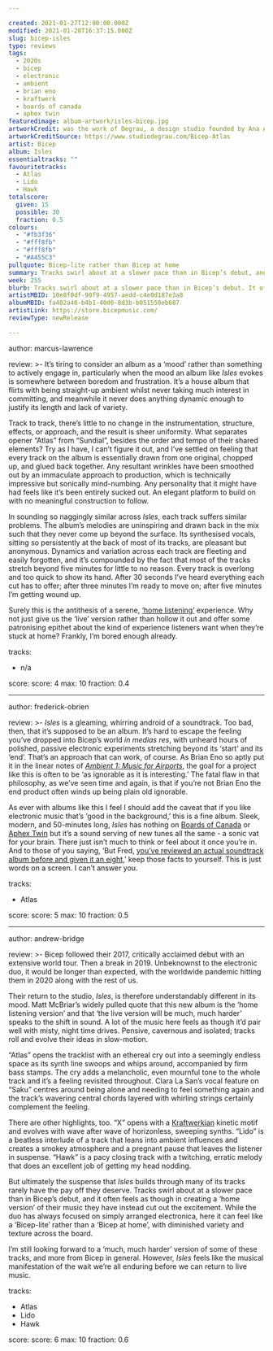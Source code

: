 ```yaml
---

created: 2021-01-27T12:00:00.000Z
modified: 2021-01-28T16:37:15.000Z
slug: bicep-isles
type: reviews
tags:
  - 2020s
  - bicep
  - electronic
  - ambient
  - brian eno
  - kraftwerk
  - boards of canada
  - aphex twin
featuredimage: album-artwork/isles-bicep.jpg
artworkCredit: was the work of Degrau, a design studio founded by Ana Areias, João Castro, Raquel Rei, and Tiago Campeã. Degrau provided a collection of visuals for the release, including singles artwork and live performance interactive pieces.
artworkCreditSource: https://www.studiodegrau.com/Bicep-Atlas
artist: Bicep
album: Isles
essentialtracks: ""
favouritetracks:
  - Atlas
  - Lido
  - Hawk
totalscore:
  given: 15
  possible: 30
  fraction: 0.5
colours:
  - "#fb3f36"
  - "#fff8fb"
  - "#fff8fb"
  - "#A455C3"
pullquote: Bicep-lite rather than Bicep at home
summary: Tracks swirl about at a slower pace than in Bicep’s debut, and it often feels as though in creating a ‘home version’ of their music they have instead cut out the excitement.
week: 255
blurb: Tracks swirl about at a slower pace than in Bicep’s debut. It often feels as though in creating a ‘home version’ they have instead cut out the excitement.
artistMBID: 10e8f0df-90f9-4957-aedd-c4e0d187e3a8
albumMBID: fa402a46-b4b1-40d6-8d3b-b051550eb687
artistLink: https://store.bicepmusic.com/
reviewType: newRelease

---
```


author: marcus-lawrence

review: >-
  It’s tiring to consider an album as a ‘mood’ rather than something to actively engage in, particularly when the mood an album like _Isles_ evokes is somewhere between boredom and frustration. It’s a house album that flirts with being straight-up ambient whilst never taking much interest in committing, and meanwhile it never does anything dynamic enough to justify its length and lack of variety.

  Track to track, there’s little to no change in the instrumentation, structure, effects, or approach, and the result is sheer uniformity. What separates opener “Atlas” from “Sundial”, besides the order and tempo of their shared elements? Try as I have, I can’t figure it out, and I’ve settled on feeling that every track on the album is essentially drawn from one original, chopped up, and glued back together. Any resultant wrinkles have been smoothed out by an immaculate approach to production, which is technically impressive but sonically mind-numbing. Any personality that it might have had feels like it’s been entirely sucked out. An elegant platform to build on with no meaningful construction to follow.

  In sounding so naggingly similar across _Isles_, each track suffers similar problems. The album’s melodies are uninspiring and drawn back in the mix such that they never come up beyond the surface. Its synthesised vocals, sitting so persistently at the back of most of its tracks, are pleasant but anonymous. Dynamics and variation across each track are fleeting and easily forgotten, and it’s compounded by the fact that most of the tracks stretch beyond five minutes for little to no reason. Every track is overlong and too quick to show its hand. After 30 seconds I’ve heard everything each cut has to offer; after three minutes I’m ready to move on; after five minutes I’m getting wound up.
  
  Surely this is the antithesis of a serene, [‘home listening’](https://thevinylfactory.com/news/bicep-new-album-isles-vinyl/) experience. Why not just give us the ‘live’ version rather than hollow it out and offer some patronising epithet about the kind of experience listeners want when they’re stuck at home? Frankly, I’m bored enough already.

tracks:
  - n/a

score:
  score: 4
  max: 10
  fraction: 0.4

---

author: frederick-obrien

review: >-
  _Isles_ is a gleaming, whirring android of a soundtrack. Too bad, then, that it’s supposed to be an album. It’s hard to escape the feeling you’ve dropped into Bicep’s world _in medias res_, with unheard hours of polished, passive electronic experiments stretching beyond its ‘start’ and its ‘end’. That’s an approach that can work, of course. As Brian Eno so aptly put it in the linear notes of _[Ambient 1: Music for Airports](/reviews/brian-eno-ambient-1-music-for-airports/)_, the goal for a project like this is often to be ‘as ignorable as it is interesting.’ The fatal flaw in that philosophy, as we’ve seen time and again, is that if you’re not Brian Eno the end product often winds up being plain old ignorable.

  As ever with albums like this I feel I should add the caveat that if you like electronic music that’s ‘good in the background,’ this is a fine album. Sleek, modern, and 50-minutes long, _Isles_ has nothing on [Boards of Canada](/reviews/boards-of-canada-music-has-the-right-to-children/) or [Aphex Twin](/reviews/aphex-twin-richard-d-james-album/) but it’s a sound serving of new tunes all the same - a sonic vat for your brain. There just isn’t much to think or feel about it once you’re in. And to those of you saying, ‘But Fred, [you’ve reviewed an actual soundtrack album before and given it an eight](/reviews/mogwai-atomic/),’ keep those facts to yourself. This is just words on a screen. I can’t answer you.

tracks:
  - Atlas

score:
  score: 5
  max: 10
  fraction: 0.5

---

author: andrew-bridge

review: >-
  Bicep followed their 2017, critically acclaimed debut with an extensive world tour. Then a break in 2019. Unbeknownst to the electronic duo, it would be longer than expected, with the worldwide pandemic hitting them in 2020 along with the rest of us.

  Their return to the studio, _Isles_, is therefore understandably different in its mood. Matt McBriar’s widely pulled quote that this new album is the ‘home listening version’ and that ‘the live version will be much, much harder’ speaks to the shift in sound. A lot of the music here feels as though it’d pair well with misty, night time drives. Pensive, cavernous and isolated; tracks roll and evolve their ideas in slow-motion.

  “Atlas” opens the tracklist with an ethereal cry out into a seemingly endless space as its synth line swoops and whips around, accompanied by firm bass stamps. The cry adds a melancholic, even mournful tone to the whole track and it’s a feeling revisited throughout. Clara La San’s vocal feature on “Saku” centres around being alone and needing to feel something again and the track’s wavering central chords layered with whirling strings certainly complement the feeling.

  There are other highlights, too. “X” opens with a [Kraftwerkian](/reviews/kraftwerk-the-man-machine/) kinetic motif and evolves with wave after wave of horizonless, sweeping synths. “Lido” is a beatless interlude of a track that leans into ambient influences and creates a smokey atmosphere and a pregnant pause that leaves the listener in suspense. “Hawk” is a pacy closing track with a twitching, erratic melody that does an excellent job of getting my head nodding.

  But ultimately the suspense that _Isles_ builds through many of its tracks rarely have the pay off they deserve. Tracks swirl about at a slower pace than in Bicep’s debut, and it often feels as though in creating a ‘home version’ of their music they have instead cut out the excitement. While the duo has always focused on simply arranged electronica, here it can feel like a ‘Bicep-lite’ rather than a ‘Bicep at home’, with diminished variety and texture across the board.

  I’m still looking forward to a ‘much, much harder’ version of some of these tracks, and more from Bicep in general. However, _Isles_ feels like the musical manifestation of the wait we’re all enduring before we can return to live music.

tracks:
  - Atlas
  - Lido
  - Hawk

score:
  score: 6
  max: 10
  fraction: 0.6
